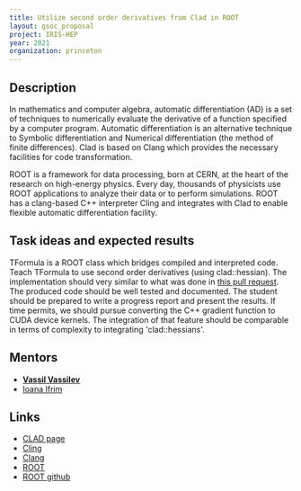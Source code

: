 ```yaml
---
title: Utilize second order derivatives from Clad in ROOT
layout: gsoc_proposal
project: IRIS-HEP
year: 2021
organization: princeton
---
```


## Description

In mathematics and computer algebra, automatic differentiation (AD) is a set of techniques to numerically evaluate the derivative of a function specified by a computer program. Automatic differentiation is an alternative technique to Symbolic differentiation and Numerical differentiation (the method of finite differences). Clad is based on Clang which provides the necessary facilities for code transformation.

ROOT is a framework for data processing, born at CERN, at the heart of the research on high-energy physics. Every day, thousands of physicists use ROOT applications to analyze their data or to perform simulations. ROOT has a clang-based C++ interpreter Cling and integrates with Clad to enable flexible automatic differentiation facility.

## Task ideas and expected results

TFormula is a ROOT class which bridges compiled and interpreted code. Teach TFormula to use second order derivatives (using clad::hessian). The implementation should very similar to what was done in [this pull request](https://github.com/root-project/root/pull/2745). The produced code should be well tested and documented. The student should be prepared to write a progress report and present the results. If time permits, we should pursue converting the C++ gradient function to CUDA device kernels. The integration of that feature should be comparable in terms of complexity to integrating 'clad::hessians'.

## Mentors

  * **[Vassil Vassilev](mailto:vvasilev@cern.ch)**
  * [Ioana Ifrim](mailto:ioana.ifrim@cern.ch)

## Links

  * [CLAD page](https://compiler-research.org/clad/)
  * [Cling](https://rawgit.com/root-project/cling/master/www/index.html)
  * [Clang](http://clang.llvm.gov)
  * [ROOT](http://root.cern)
  * [ROOT github](https://github.com/root-project/root)
  